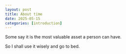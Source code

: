 ```yaml
---
layout: post
title: About time
date: 2025-05-15
categories: [introduction]
---
```


Some say it is the most valuable asset a person can have.

So I shall use it wisely and go to bed.
